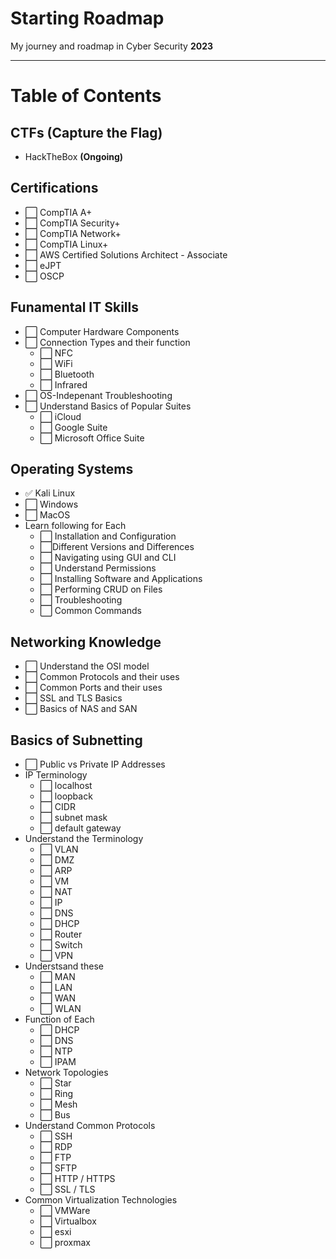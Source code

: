 # Starting Roadmap
 
My journey and roadmap in Cyber Security **2023**

 -------
# Table of Contents

## CTFs (Capture the Flag)
- HackTheBox **(Ongoing)**

## Certifications
- ⬜️ CompTIA A+
- ⬜️ CompTIA Security+
- ⬜️ CompTIA Network+
- ⬜️ CompTIA Linux+
- ⬜️ AWS Certified Solutions Architect - Associate
- ⬜️ eJPT
- ⬜️ OSCP

## Funamental IT Skills
- ⬜️ Computer Hardware Components
- ⬜️ Connection Types and their function
    - ⬜️ NFC
    - ⬜️ WiFi
    - ⬜️ Bluetooth
    - ⬜️ Infrared
- ⬜️ OS-Indepenant Troubleshooting
- ⬜️ Understand Basics of Popular Suites
    - ⬜️ iCloud
    - ⬜️ Google Suite
    - ⬜️ Microsoft Office Suite

## Operating Systems
- ✅ Kali Linux
- ⬜️ Windows
- ⬜️ MacOS
- Learn following for Each
    - ⬜️ Installation and Configuration
    - ⬜️Different Versions and Differences
    - ⬜️ Navigating using GUI and CLI
    - ⬜️ Understand Permissions
    - ⬜️ Installing Software and Applications
    - ⬜️ Performing CRUD on Files
    - ⬜️ Troubleshooting
    - ⬜️ Common Commands

## Networking Knowledge
- ⬜️ Understand the OSI model
- ⬜️ Common Protocols and their uses
- ⬜️ Common Ports and their uses
- ⬜️ SSL and TLS Basics
- ⬜️ Basics of NAS and SAN

## Basics of Subnetting
- ⬜️ Public vs Private IP Addresses
- IP Terminology
    - ⬜️ localhost
    - ⬜️ loopback
    - ⬜️ CIDR
    - ⬜️ subnet mask
    - ⬜️ default gateway
- Understand the Terminology
    - ⬜️ VLAN
    - ⬜️ DMZ
    - ⬜️ ARP
    - ⬜️ VM
    - ⬜️ NAT
    - ⬜️ IP
    - ⬜️ DNS
    - ⬜️ DHCP
    - ⬜️ Router
    - ⬜️ Switch
    - ⬜️ VPN
- Understsand these
    - ⬜️ MAN
    - ⬜️ LAN
    - ⬜️ WAN
    - ⬜️ WLAN
- Function of Each
    - ⬜️ DHCP
    - ⬜️ DNS
    - ⬜️ NTP
    - ⬜️ IPAM
- Network Topologies
    - ⬜️ Star
    - ⬜️ Ring
    - ⬜️ Mesh
    - ⬜️ Bus
- Understand Common Protocols
    - ⬜️ SSH
    - ⬜️ RDP
    - ⬜️ FTP
    - ⬜️ SFTP
    - ⬜️ HTTP / HTTPS
    - ⬜️ SSL / TLS
- Common Virtualization Technologies
    - ⬜️ VMWare
    - ⬜️ Virtualbox
    - ⬜️ esxi
    - ⬜️ proxmax